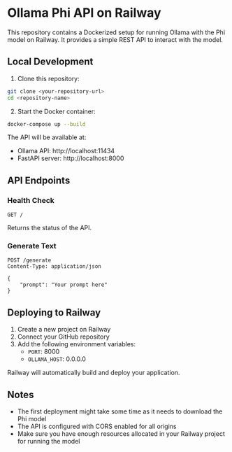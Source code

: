 # Ollama Phi API on Railway

This repository contains a Dockerized setup for running Ollama with the Phi model on Railway. It provides a simple REST API to interact with the model.

## Local Development

1. Clone this repository:
```bash
git clone <your-repository-url>
cd <repository-name>
```

2. Start the Docker container:
```bash
docker-compose up --build
```

The API will be available at:
- Ollama API: http://localhost:11434
- FastAPI server: http://localhost:8000

## API Endpoints

### Health Check
```
GET /
```
Returns the status of the API.

### Generate Text
```
POST /generate
Content-Type: application/json

{
    "prompt": "Your prompt here"
}
```

## Deploying to Railway

1. Create a new project on Railway
2. Connect your GitHub repository
3. Add the following environment variables:
   - `PORT`: 8000
   - `OLLAMA_HOST`: 0.0.0.0

Railway will automatically build and deploy your application.

## Notes

- The first deployment might take some time as it needs to download the Phi model
- The API is configured with CORS enabled for all origins
- Make sure you have enough resources allocated in your Railway project for running the model 